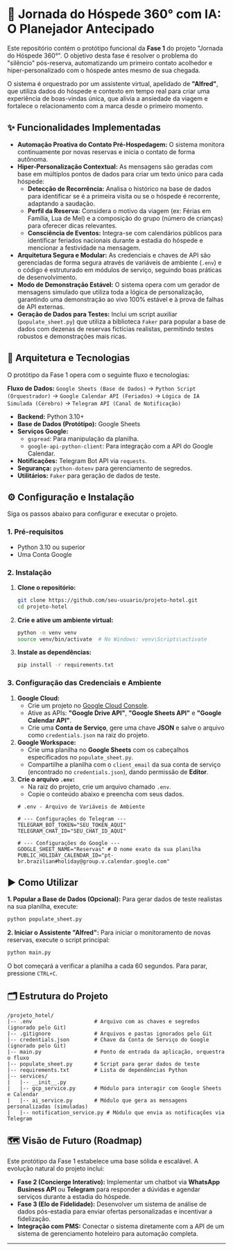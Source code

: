 # 🏨 Jornada do Hóspede 360° com IA: O Planejador Antecipado

Este repositório contém o protótipo funcional da **Fase 1** do projeto "Jornada do Hóspede 360°". O objetivo desta fase é resolver o problema do "silêncio" pós-reserva, automatizando um primeiro contato acolhedor e hiper-personalizado com o hóspede antes mesmo de sua chegada.

O sistema é orquestrado por um assistente virtual, apelidado de **"Alfred"**, que utiliza dados do hóspede e contexto em tempo real para criar uma experiência de boas-vindas única, que alivia a ansiedade da viagem e fortalece o relacionamento com a marca desde o primeiro momento.

## ✨ Funcionalidades Implementadas

  - **Automação Proativa do Contato Pré-Hospedagem:** O sistema monitora continuamente por novas reservas e inicia o contato de forma autônoma.
  - **Hiper-Personalização Contextual:** As mensagens são geradas com base em múltiplos pontos de dados para criar um texto único para cada hóspede:
      - **Detecção de Recorrência:** Analisa o histórico na base de dados para identificar se é a primeira visita ou se o hóspede é recorrente, adaptando a saudação.
      - **Perfil da Reserva:** Considera o motivo da viagem (ex: Férias em Família, Lua de Mel) e a composição do grupo (número de crianças) para oferecer dicas relevantes.
      - **Consciência de Eventos:** Integra-se com calendários públicos para identificar feriados nacionais durante a estadia do hóspede e mencionar a festividade na mensagem.
  - **Arquitetura Segura e Modular:** As credenciais e chaves de API são gerenciadas de forma segura através de variáveis de ambiente (`.env`) e o código é estruturado em módulos de serviço, seguindo boas práticas de desenvolvimento.
  - **Modo de Demonstração Estável:** O sistema opera com um gerador de mensagens simulado que utiliza toda a lógica de personalização, garantindo uma demonstração ao vivo 100% estável e à prova de falhas de API externas.
  - **Geração de Dados para Testes:** Inclui um script auxiliar (`populate_sheet.py`) que utiliza a biblioteca `Faker` para popular a base de dados com dezenas de reservas fictícias realistas, permitindo testes robustos e demonstrações mais ricas.

## 🚀 Arquitetura e Tecnologias

O protótipo da Fase 1 opera com o seguinte fluxo e tecnologias:

**Fluxo de Dados:** `Google Sheets (Base de Dados)` → `Python Script (Orquestrador)` → `Google Calendar API (Feriados)` → `Lógica de IA Simulada (Cérebro)` → `Telegram API (Canal de Notificação)`

  - **Backend:** Python 3.10+
  - **Base de Dados (Protótipo):** Google Sheets
  - **Serviços Google:**
      - `gspread`: Para manipulação da planilha.
      - `google-api-python-client`: Para integração com a API do Google Calendar.
  - **Notificações:** Telegram Bot API via `requests`.
  - **Segurança:** `python-dotenv` para gerenciamento de segredos.
  - **Utilitários:** `Faker` para geração de dados de teste.

## ⚙️ Configuração e Instalação

Siga os passos abaixo para configurar e executar o projeto.

### 1\. Pré-requisitos

  - Python 3.10 ou superior
  - Uma Conta Google

### 2\. Instalação

1.  **Clone o repositório:**
    ```bash
    git clone https://github.com/seu-usuario/projeto-hotel.git
    cd projeto-hotel
    ```
2.  **Crie e ative um ambiente virtual:**
    ```bash
    python -m venv venv
    source venv/bin/activate  # No Windows: venv\Scripts\activate
    ```
3.  **Instale as dependências:**
    ```bash
    pip install -r requirements.txt
    ```

### 3\. Configuração das Credenciais e Ambiente

1.  **Google Cloud:**
      - Crie um projeto no [Google Cloud Console](https://console.cloud.google.com/).
      - Ative as APIs: **"Google Drive API"**, **"Google Sheets API"** e **"Google Calendar API"**.
      - Crie uma **Conta de Serviço**, gere uma chave **JSON** e salve o arquivo como `credentials.json` na raiz do projeto.
2.  **Google Workspace:**
      - Crie uma planilha no **Google Sheets** com os cabeçalhos especificados no `populate_sheet.py`.
      - Compartilhe a planilha com o `client_email` da sua conta de serviço (encontrado no `credentials.json`), dando permissão de **Editor**.
3.  **Crie o arquivo `.env`:**
      - Na raiz do projeto, crie um arquivo chamado `.env`.
      - Copie o conteúdo abaixo e preencha com seus dados.
    <!-- end list -->
    ```dotenv
    # .env - Arquivo de Variáveis de Ambiente

    # --- Configurações do Telegram ---
    TELEGRAM_BOT_TOKEN="SEU_TOKEN_AQUI"
    TELEGRAM_CHAT_ID="SEU_CHAT_ID_AQUI"

    # --- Configurações do Google ---
    GOOGLE_SHEET_NAME="Reservas" # O nome exato da sua planilha
    PUBLIC_HOLIDAY_CALENDAR_ID="pt-br.brazilian#holiday@group.v.calendar.google.com"
    ```

## ▶️ Como Utilizar

**1. Popular a Base de Dados (Opcional):**
Para gerar dados de teste realistas na sua planilha, execute:

```bash
python populate_sheet.py
```

**2. Iniciar o Assistente "Alfred":**
Para iniciar o monitoramento de novas reservas, execute o script principal:

```bash
python main.py
```

O bot começará a verificar a planilha a cada 60 segundos. Para parar, pressione `CTRL+C`.

## 🗂️ Estrutura do Projeto

```
/projeto_hotel/
|-- .env                    # Arquivo com as chaves e segredos (ignorado pelo Git)
|-- .gitignore              # Arquivos e pastas ignorados pelo Git
|-- credentials.json        # Chave da Conta de Serviço do Google (ignorado pelo Git)
|-- main.py                 # Ponto de entrada da aplicação, orquestra o fluxo
|-- populate_sheet.py       # Script para gerar dados de teste
|-- requirements.txt        # Lista de dependências Python
|-- services/
|   |-- __init__.py
|   |-- gcp_service.py      # Módulo para interagir com Google Sheets e Calendar
|   |-- ai_service.py       # Módulo que gera as mensagens personalizadas (simuladas)
|   |-- notification_service.py # Módulo que envia as notificações via Telegram
```

## 🗺️ Visão de Futuro (Roadmap)

Este protótipo da Fase 1 estabelece uma base sólida e escalável. A evolução natural do projeto inclui:

  - **Fase 2 (Concierge Interativo):** Implementar um chatbot via **WhatsApp Business API** ou **Telegram** para responder a dúvidas e agendar serviços durante a estadia do hóspede.
  - **Fase 3 (Elo de Fidelidade):** Desenvolver um sistema de análise de dados pós-estadia para enviar ofertas personalizadas e incentivar a fidelização.
  - **Integração com PMS:** Conectar o sistema diretamente com a API de um sistema de gerenciamento hoteleiro para automação completa.

-----